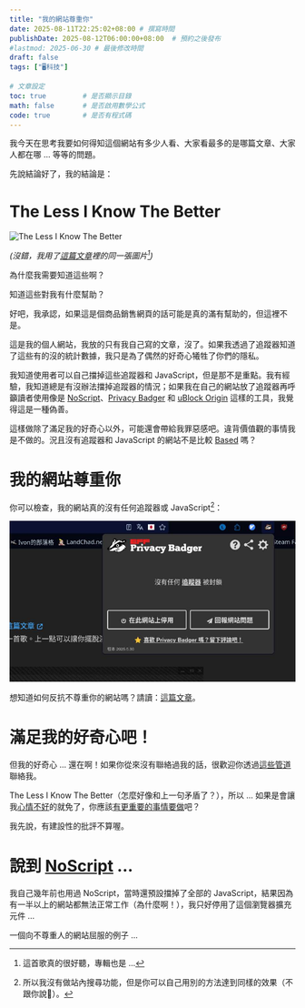 ```yaml
---
title: "我的網站尊重你"
date: 2025-08-11T22:25:02+08:00 # 撰寫時間
publishDate: 2025-08-12T06:00:00+08:00  # 預約之後發布
#lastmod: 2025-06-30 # 最後修改時間
draft: false
tags: ["🖥️科技"]

# 文章設定
toc: true         # 是否顯示目錄
math: false       # 是否啟用數學公式
code: true        # 是否有程式碼
---
```


我今天在思考我要如何得知這個網站有多少人看、大家看最多的是哪篇文章、大家人都在哪 ... 等等的問題。

先說結論好了，我的結論是：

# The Less I Know The Better

![The Less I Know The Better](https://tux24.xyz/articles/a-few-advices-for-time-saving/images/thelessiknowthebetter_resized.jpg)

_(沒錯，我用了[這篇文章](https://tux24.xyz/articles/a-few-advices-for-time-saving/#%e9%9f%b3%e6%a8%82%e9%a1%9e)裡的同一張圖片[^2])_

為什麼我需要知道這些啊？

知道這些對我有什麼幫助？

好吧，我承認，如果這是個商品銷售網頁的話可能是真的滿有幫助的，但這裡不是。

這是我的個人網站，我放的只有我自己寫的文章，沒了。如果我透過了追蹤器知道了這些有的沒的統計數據，我只是為了偶然的好奇心犧牲了你們的隱私。

我知道使用者可以自己擋掉這些追蹤器和 JavaScript，但是那不是重點。我有經驗，我知道總是有沒辦法擋掉追蹤器的情況；如果我在自己的網站放了追蹤器再呼籲讀者使用像是 [NoScript](https://noscript.net/)、[Privacy Badger](https://privacybadger.org/) 和 [uBlock Origin](https://ublockorigin.com/) 這樣的工具，我覺得這是一種偽善。

這樣做除了滿足我的好奇心以外，可能還會帶給我罪惡感吧。違背價值觀的事情我是不做的。況且沒有追蹤器和 JavaScript 的網站不是比較 [Based](https://tux24.xyz/articles/based) 嗎？

[^1]: 所以我沒有做站內搜尋功能，但是你可以自己用別的方法達到同樣的效果（不跟你說🤫）。
# 我的網站尊重你

你可以檢查，我的網站真的沒有任何追蹤器或 JavaScript[^1]：

![我的網站沒有任何追蹤器](images/notracker.jpg)

想知道如何反抗不尊重你的網站嗎？請讀：[這篇文章](https://wiwi.blog/blog/websites-that-disrespect-you)。

# 滿足我的好奇心吧！

但我的好奇心 ... 還在啊！如果你從來沒有聯絡過我的話，很歡迎你透過[這些管道](https://tux24.xyz/contact)聯絡我。

The Less I Know The Better（怎麼好像和上一句矛盾了？），所以 ... 如果是會讓我[心情不好](https://tux24.xyz/articles/the-endless-loop)的就免了，你應該[有更重要的事情要做](https://wiwi.blog/blog/social-media-feedback#%E6%88%91%E4%B8%8D%E8%AA%8D%E5%90%8C%E9%80%99%E7%AF%87%E6%96%87%E7%AB%A0)吧？

我先說，有建設性的批評不算喔。
# 說到 [NoScript](https://noscript.net/) ...

我自己幾年前也用過 NoScript，當時還預設擋掉了全部的 JavaScript，結果因為有一半以上的網站都無法正常工作（為什麼啊！），我只好停用了這個瀏覽器擴充元件 ...

一個向不尊重人的網站屈服的例子 ...

[^2]: 這首歌真的很好聽，專輯也是 ...